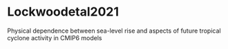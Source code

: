 # Lockwoodetal2021
Physical dependence between sea-level rise and aspects of future tropical cyclone activity in CMIP6 models
